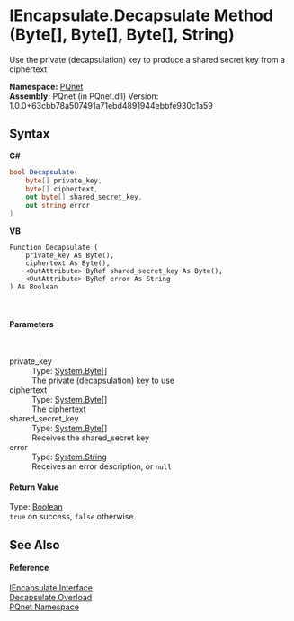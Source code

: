 # IEncapsulate.Decapsulate Method (Byte[], Byte[], Byte[], String)
 

Use the private (decapsulation) key to produce a shared secret key from a ciphertext

**Namespace:**&nbsp;<a href="fc4f881f-e121-9cf0-ed49-65bf6b5a005d">PQnet</a><br />**Assembly:**&nbsp;PQnet (in PQnet.dll) Version: 1.0.0+63cbb78a507491a71ebd4891944ebbfe930c1a59

## Syntax

**C#**<br />
``` C#
bool Decapsulate(
	byte[] private_key,
	byte[] ciphertext,
	out byte[] shared_secret_key,
	out string error
)
```

**VB**<br />
``` VB
Function Decapsulate ( 
	private_key As Byte(),
	ciphertext As Byte(),
	<OutAttribute> ByRef shared_secret_key As Byte(),
	<OutAttribute> ByRef error As String
) As Boolean
```

<br />

#### Parameters
&nbsp;<dl><dt>private_key</dt><dd>Type: <a href="https://docs.microsoft.com/dotnet/api/system.byte" target="_blank" rel="noopener noreferrer">System.Byte</a>[]<br />The private (decapsulation) key to use</dd><dt>ciphertext</dt><dd>Type: <a href="https://docs.microsoft.com/dotnet/api/system.byte" target="_blank" rel="noopener noreferrer">System.Byte</a>[]<br />The ciphertext</dd><dt>shared_secret_key</dt><dd>Type: <a href="https://docs.microsoft.com/dotnet/api/system.byte" target="_blank" rel="noopener noreferrer">System.Byte</a>[]<br />Receives the shared_secret key</dd><dt>error</dt><dd>Type: <a href="https://docs.microsoft.com/dotnet/api/system.string" target="_blank" rel="noopener noreferrer">System.String</a><br />Receives an error description, or `null`</dd></dl>

#### Return Value
Type: <a href="https://docs.microsoft.com/dotnet/api/system.boolean" target="_blank" rel="noopener noreferrer">Boolean</a><br />`true` on success, `false` otherwise

## See Also


#### Reference
<a href="c1608c8c-7273-b6a4-64d2-b8ea5d9f844a">IEncapsulate Interface</a><br /><a href="309c24d0-8a34-6652-dbe5-9cd81f6331ac">Decapsulate Overload</a><br /><a href="fc4f881f-e121-9cf0-ed49-65bf6b5a005d">PQnet Namespace</a><br />
